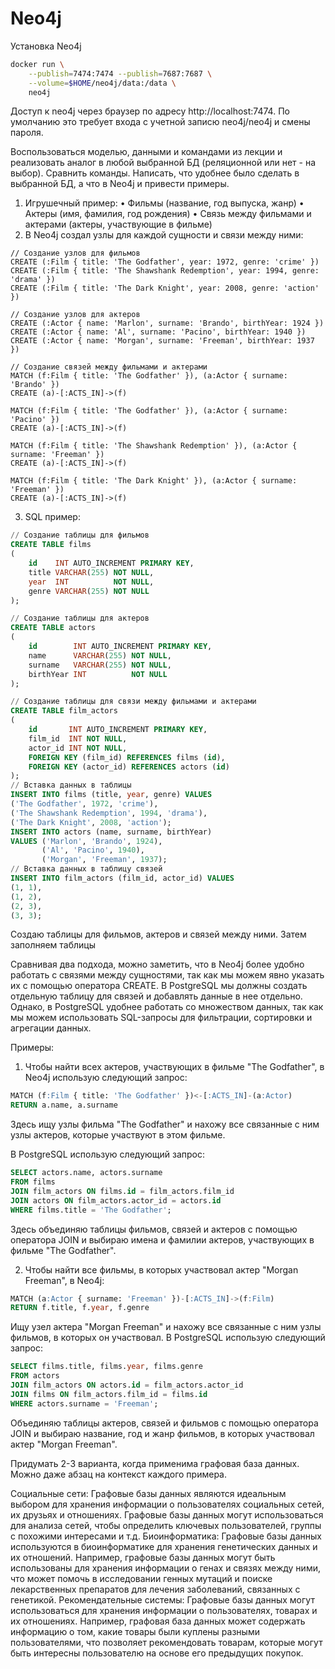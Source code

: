 # Neo4j

Установка Neo4j 
```bash
docker run \
    --publish=7474:7474 --publish=7687:7687 \
    --volume=$HOME/neo4j/data:/data \
    neo4j
```
Доступ к neo4j через браузер по адресу http://localhost:7474. По умолчанию это требует входа с учетной записю neo4j/neo4j и смены пароля.

Воспользоваться моделью, данными и командами из лекции и реализовать аналог в любой выбранной БД (реляционной или нет -
на выбор). Сравнить команды. Написать, что удобнее было сделать в выбранной БД, а что в Neo4j и привести примеры.

1. Игрушечный пример:
   • Фильмы (название, год выпуска, жанр)
   • Актеры (имя, фамилия, год рождения)
   • Связь между фильмами и актерами (актеры, участвующие в фильме)
2. В Neo4j создал узлы для каждой сущности и связи между ними:

```neo4j
// Создание узлов для фильмов
CREATE (:Film { title: 'The Godfather', year: 1972, genre: 'crime' })
CREATE (:Film { title: 'The Shawshank Redemption', year: 1994, genre: 'drama' })
CREATE (:Film { title: 'The Dark Knight', year: 2008, genre: 'action' })

// Создание узлов для актеров
CREATE (:Actor { name: 'Marlon', surname: 'Brando', birthYear: 1924 })
CREATE (:Actor { name: 'Al', surname: 'Pacino', birthYear: 1940 })
CREATE (:Actor { name: 'Morgan', surname: 'Freeman', birthYear: 1937 })

// Создание связей между фильмами и актерами
MATCH (f:Film { title: 'The Godfather' }), (a:Actor { surname: 'Brando' })
CREATE (a)-[:ACTS_IN]->(f)

MATCH (f:Film { title: 'The Godfather' }), (a:Actor { surname: 'Pacino' })
CREATE (a)-[:ACTS_IN]->(f)

MATCH (f:Film { title: 'The Shawshank Redemption' }), (a:Actor { surname: 'Freeman' })
CREATE (a)-[:ACTS_IN]->(f)

MATCH (f:Film { title: 'The Dark Knight' }), (a:Actor { surname: 'Freeman' })
CREATE (a)-[:ACTS_IN]->(f)
```

3. SQL пример:

```sql
// Создание таблицы для фильмов
CREATE TABLE films
(
    id    INT AUTO_INCREMENT PRIMARY KEY,
    title VARCHAR(255) NOT NULL,
    year  INT          NOT NULL,
    genre VARCHAR(255) NOT NULL
);

// Создание таблицы для актеров
CREATE TABLE actors
(
    id        INT AUTO_INCREMENT PRIMARY KEY,
    name      VARCHAR(255) NOT NULL,
    surname   VARCHAR(255) NOT NULL,
    birthYear INT          NOT NULL
);

// Создание таблицы для связи между фильмами и актерами
CREATE TABLE film_actors
(
    id       INT AUTO_INCREMENT PRIMARY KEY,
    film_id  INT NOT NULL,
    actor_id INT NOT NULL,
    FOREIGN KEY (film_id) REFERENCES films (id),
    FOREIGN KEY (actor_id) REFERENCES actors (id)
);
// Вставка данных в таблицы
INSERT INTO films (title, year, genre) VALUES
('The Godfather', 1972, 'crime'),
('The Shawshank Redemption', 1994, 'drama'),
('The Dark Knight', 2008, 'action');
INSERT INTO actors (name, surname, birthYear)
VALUES ('Marlon', 'Brando', 1924),
       ('Al', 'Pacino', 1940),
       ('Morgan', 'Freeman', 1937);
// Вставка данных в таблицу связей
INSERT INTO film_actors (film_id, actor_id) VALUES
(1, 1),
(1, 2),
(2, 3),
(3, 3);
```

Создаю таблицы для фильмов, актеров и связей между ними. Затем заполняем таблицы

Сравнивая два подхода, можно заметить, что в Neo4j более удобно работать с связями между сущностями, так как мы можем явно указать их с помощью оператора CREATE. 
В PostgreSQL мы должны создать отдельную таблицу для связей и добавлять данные в нее отдельно. Однако, в PostgreSQL удобнее работать со множеством данных, так как мы можем использовать SQL-запросы для фильтрации, сортировки и агрегации данных.

Примеры:

1. Чтобы найти всех актеров, участвующих в фильме "The Godfather", в Neo4j использую следующий запрос:
```sql
MATCH (f:Film { title: 'The Godfather' })<-[:ACTS_IN]-(a:Actor)
RETURN a.name, a.surname
```
Здесь ищу узлы фильма "The Godfather" и нахожу все связанные с ним узлы актеров, которые участвуют в этом фильме.

В PostgreSQL использую следующий запрос:
```sql
SELECT actors.name, actors.surname
FROM films
JOIN film_actors ON films.id = film_actors.film_id
JOIN actors ON film_actors.actor_id = actors.id
WHERE films.title = 'The Godfather';
```
Здесь объединяю таблицы фильмов, связей и актеров с помощью оператора JOIN и выбираю имена и фамилии актеров, участвующих в фильме "The Godfather".

2. Чтобы найти все фильмы, в которых участвовал актер "Morgan Freeman", в Neo4j:
```sql
MATCH (a:Actor { surname: 'Freeman' })-[:ACTS_IN]->(f:Film)
RETURN f.title, f.year, f.genre
```
Ищу узел актера "Morgan Freeman" и нахожу все связанные с ним узлы фильмов, в которых он участвовал.
В PostgreSQL использую следующий запрос:
```sql
SELECT films.title, films.year, films.genre
FROM actors
JOIN film_actors ON actors.id = film_actors.actor_id
JOIN films ON film_actors.film_id = films.id
WHERE actors.surname = 'Freeman';
```
Объединяю таблицы актеров, связей и фильмов с помощью оператора JOIN и выбираю название, год и жанр фильмов, в которых участвовал актер "Morgan Freeman".


Придумать 2-3 варианта, когда применима графовая база данных. Можно даже абзац на контекст каждого примера.

Социальные сети: Графовые базы данных являются идеальным выбором для хранения информации о пользователях социальных сетей, их друзьях и отношениях. Графовые базы данных могут использоваться для анализа сетей, чтобы определить ключевых пользователей, группы с похожими интересами и т.д.
Биоинформатика: Графовые базы данных используются в биоинформатике для хранения генетических данных и их отношений. Например, графовые базы данных могут быть использованы для хранения информации о генах и связях между ними, что может помочь в исследовании генных мутаций и поиске лекарственных препаратов для лечения заболеваний, связанных с генетикой.
Рекомендательные системы: Графовые базы данных могут использоваться для хранения информации о пользователях, товарах и их отношениях. Например, графовая база данных может содержать информацию о том, какие товары были куплены разными пользователями, что позволяет рекомендовать товарам, которые могут быть интересны пользователю на основе его предыдущих покупок.
